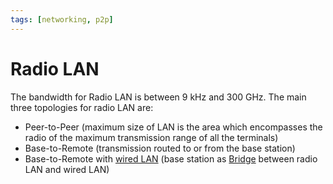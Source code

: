 ```yaml
---
tags: [networking, p2p]
---
```


# Radio LAN

The bandwidth for Radio LAN is between 9 kHz and 300 GHz. The main three
topologies for radio LAN are:
- Peer-to-Peer (maximum size of LAN is the area which encompasses the radio of
  the maximum transmission range of all the terminals)
- Base-to-Remote (transmission routed to or from the base station)
- Base-to-Remote with [wired LAN](202207051554.md) (base station as
  [Bridge](202207051851.md) between radio LAN and wired LAN)
